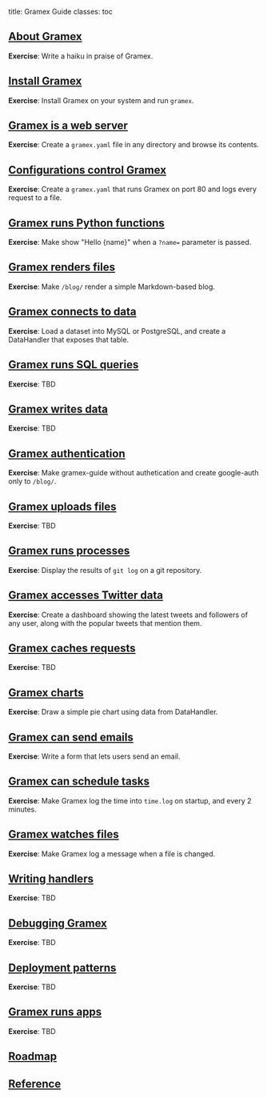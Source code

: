 title: Gramex Guide
classes: toc

## [About Gramex](about/)

**Exercise**: Write a haiku in praise of Gramex.

## [Install Gramex](install/)

**Exercise**: Install Gramex on your system and run `gramex`.

## [Gramex is a web server](server/)

**Exercise**: Create a `gramex.yaml` file in any directory and browse its contents.

## [Configurations control Gramex](config/)

**Exercise**: Create a `gramex.yaml` that runs Gramex on port 80 and logs every request to a file.

## [Gramex runs Python functions](functionhandler/)

**Exercise**: Make </greet> show "Hello {name}" when a `?name=` parameter is passed.

## [Gramex renders files](filehandler/)

**Exercise**: Make `/blog/` render a simple Markdown-based blog.

## [Gramex connects to data](datahandler/)

**Exercise**: Load a dataset into MySQL or PostgreSQL, and create a DataHandler that exposes that table.

## [Gramex runs SQL queries](queryhandler/)

**Exercise**: TBD

## [Gramex writes data](jsonhandler/)

**Exercise**: TBD

## [Gramex authentication](auth/)

**Exercise**: Make gramex-guide without authetication and create google-auth only to `/blog/`.

## [Gramex uploads files](uploadhandler/)

**Exercise**: TBD

## [Gramex runs processes](processhandler/)

**Exercise**: Display the results of `git log` on a git repository.

## [Gramex accesses Twitter data](twitterresthandler/)

**Exercise**: Create a dashboard showing the latest tweets and followers of any user, along with the popular tweets that mention them.

## [Gramex caches requests](cache/)

**Exercise**: TBD

## [Gramex charts](chart/)

**Exercise**: Draw a simple pie chart using data from DataHandler.

## [Gramex can send emails](email/)

**Exercise**: Write a form that lets users send an email.

## [Gramex can schedule tasks](scheduler/)

**Exercise**: Make Gramex log the time into <code>time.log</code> on startup, and every 2 minutes.

## [Gramex watches files](watch/)

**Exercise**: Make Gramex log a message when a file is changed.

## [Writing handlers](handlers/)

**Exercise**: TBD

## [Debugging Gramex](debug/)

**Exercise**: TBD

## [Deployment patterns](deploy/)

**Exercise**: TBD

## [Gramex runs apps](apps/)

**Exercise**: TBD

## [Roadmap](roadmap)

## [Reference](https://learn.gramener.com/gramex/gramex.html)
